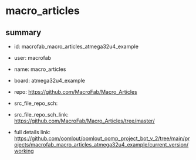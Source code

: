 # macro_articles
 
## summary 
* id: macrofab_macro_articles_atmega32u4_example
* user: macrofab
* name: macro_articles
* board: atmega32u4_example
* repo: https://github.com/MacroFab/Macro_Articles



* src_file_repo_sch: 
* src_file_repo_sch_link: https://github.com/MacroFab/Macro_Articles/tree/master/
* full details link: https://github.com/oomlout/oomlout_oomp_project_bot_v_2/tree/main/projects/macrofab_macro_articles_atmega32u4_example/current_version/working  







